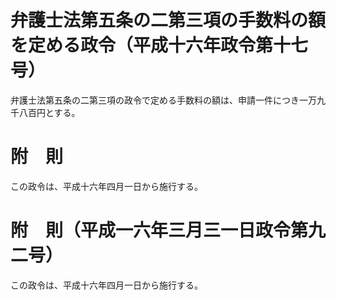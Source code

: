 # 弁護士法第五条の二第三項の手数料の額を定める政令（平成十六年政令第十七号）
弁護士法第五条の二第三項の政令で定める手数料の額は、申請一件につき一万九千八百円とする。
# 附　則
この政令は、平成十六年四月一日から施行する。
# 附　則（平成一六年三月三一日政令第九二号）
この政令は、平成十六年四月一日から施行する。
